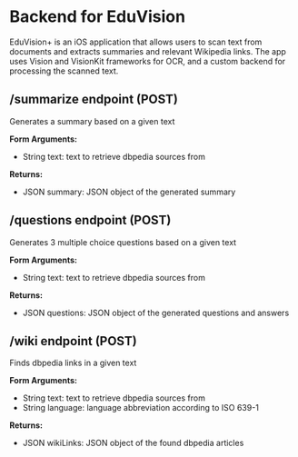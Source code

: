 # Backend for EduVision

EduVision+ is an iOS application that allows users to scan text from documents and extracts summaries and relevant Wikipedia links. 
The app uses Vision and VisionKit frameworks for OCR, and a custom backend for processing the scanned text.



## /summarize endpoint (POST)

Generates a summary based on a given text


<b> Form Arguments: </b>
* String text: text to retrieve dbpedia sources from

<b> Returns: </b>
* JSON summary: JSON object of the generated summary


 ## /questions endpoint (POST)

Generates 3 multiple choice questions based on a given text

<b> Form Arguments: </b>
* String text: text to retrieve dbpedia sources from

<b> Returns: </b>
* JSON questions: JSON object of the generated questions and answers


 ## /wiki endpoint (POST)

Finds dbpedia links in a given text

<b> Form Arguments: </b>
* String text: text to retrieve dbpedia sources from
* String language: language abbreviation according to ISO 639-1

<b> Returns: </b>
* JSON wikiLinks: JSON object of the found dbpedia articles
